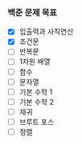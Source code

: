 ### 백준 문제 목표

- [x] 입출력과 사칙연산
- [x] 조건문
- [ ] 반복문
- [ ] 1차원 배열
- [ ] 함수
- [ ] 문자열
- [ ] 기본 수학 1
- [ ] 기본 수학 2
- [ ] 재귀
- [ ] 브루트 포스
- [ ] 정렬
